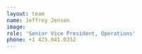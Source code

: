 ```yaml
---
layout: team
name: Jeffrey Jensen
image:
role: 'Senior Vice President, Operations'
phone: +1 425.941.0352
---
```


